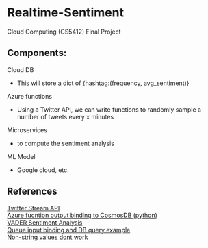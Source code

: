 # Realtime-Sentiment
Cloud Computing (CS5412) Final Project  

## Components:

Cloud DB
- This will store a dict of {hashtag:(frequency, avg_sentiment)}

Azure functions
- Using a Twitter API, we can write functions to randomly sample a number of tweets every x minutes

Microservices
- to compute the sentiment analysis

ML Model
- Google cloud, etc. 

## References
[Twitter Stream API](https://developer.twitter.com/en/docs/twitter-api/tweets/sampled-stream/introduction)  
[Azure fucntion output binding to CosmosDB (python)](https://evan-wong.medium.com/create-api-using-azure-function-with-python-and-azure-cosmos-db-afda09338d82)  
[VADER Sentiment Analysis](https://github.com/cjhutto/vaderSentiment)  
[Queue input binding and DB query example](https://docs.microsoft.com/en-us/azure/azure-functions/functions-bindings-cosmosdb-v2-input?tabs=python#queue-trigger-look-up-id-from-json-python)  
[Non-string values dont work](https://stackoverflow.com/questions/48619140/azure-function-http-trigger-inputting-cosmos-db-document)